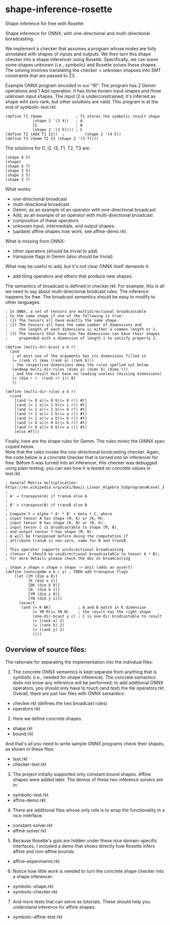 # shape-inference-rosette
Shape inference for free with Rosette

Shape inference for ONNX, with one-directional and multi-directional boradcasting.

We implement a checker that assumes a program whose nodes are fully annotated with shapes of inputs and outputs.  We then turn this shape checker into a shape inferencer using Rosette.  Specifically, we can leave some shapes unknown (i.e., symbolic) and Rosette solves these shapes.  The solving involves translating the checker + unknown shapoes into SMT constraints that are passed to Z3. 

Example ONNX program encoded in our "IR".  The program has 2 Gemm operations and 1 Add operation.  It has three known input shapes and three unknown input shapes. The input I2 is underconstrained; it's inferred as shape wiht zero rank, but other solutions are valid. This program is at the end of symbolic-test.rkt.

```
(define T1 (Gemm               ; T1 stores the symbolic result shape
            (shape 2 '(3 4))   ; A
            I1                 ; B
            (shape 2 '(3 5)))) ; C
(define T2 (Add T1 I2))  ;         (shape 2 '(4 5))         
(define T3 (Gemm T2 I3 (shape 2 '(3 7))))
```

The solutions for I1, I2, I3, T1, T2, T3 are:
```
(shape 4 5)
(shape)
(shape 5 7)
(shape 3 5)
(shape 3 5)
(shape 3 7)
```
What works:
* one-directional broadcast
* multi-directional broadcast
* Gemm, as an example of an operator with one-directional broadcast
* Add, as an example of an operator with multi-directional broadcast
* composition of these operators
* unknown input, intermediate, and output shapes. 
* (update) affine shapes now work, see affine-demo.rkt.

What is missing from ONNX:
* other operators (should be trivial to add)
* transpose flags in Gemm (also should be trivial)

What may be useful to add, but it's not clear ONNX itself demands it:
* add tiling operators and others that produce new shapes. 

The semantics of broadcast is defined in checker.rkt.  For example, this is all we need to say about multi-directional brodcast rules.  The inference happens for free.  The broadcast semantics should be easy to modify to other languages. 
```
; In ONNX, a set of tensors are multidirectional broadcastable
; to the same shape if one of the following is true:
; (1) The tensors all have exactly the same shape.
; (2) The tensors all have the same number of dimensions and
;     the length of each dimensions is either a common length or 1.
; (3) The tensors that have too few dimensions can have their shapes
;     prepended with a dimension of length 1 to satisfy property 2.

(define (multi-dir-bcast a b r)
  (and
   ; at most one of the arguments has its dimensions filled in  
   (= (rank r) (max (rank a) (rank b)))
   ; the respective dimensions obey the rules spelled out below
   (andmap multi-dir-rules (dims a) (dims b) (dims r))
   ; and the result must have no leading useless (missing dimensions)
   (> (dim r (- (rank r) 1)) 0)  
   ))

(define (multi-dir-rules a b r)
  (cond
    [(and (= 0 a)(= 0 b)(= 0 r)) #t]
    [(and (= 1 a)(= 1 b)(= 1 r)) #t]
    [(and (= 1 a)(< 1 b)(= b r)) #t]
    [(and (< 1 a)(= 1 b)(= a r)) #t]
    [(and (< 1 a)(= a b)(= b r)) #t]
    [(and (= 0 a)(< 0 b)(= b r)) #t]
    [(and (< 0 a)(= 0 b)(= a r)) #t]
    [else #f]))
```
Finally, here are the shape rules for Gemm. The rules mimic the OINNX spec copied below.  
Note that the rules invoke the one-directional brodcasting checker. Again, the code below is a concrete checker that is turned into an inferencer for free.  Before it was turned into an inferencer, this checker was debugged using plain testing; you can see how it is tested on concrete values in test.rkt.
```
; General Matrix multiplication: https://en.wikipedia.org/wiki/Basic_Linear_Algebra_Subprograms#Level_3
;
; A' = transpose(A) if transA else A
; 
; B' = transpose(B) if transB else B
; 
; Compute Y = alpha * A' * B' + beta * C, where
; input tensor A has shape (M, K) or (K, M),
; input tensor B has shape (K, N) or (N, K),
; input tensor C is broadcastable to shape (M, N),
; and output tensor Y has shape (M, N).
; A will be transposed before doing the computation if
; attribute transA is non-zero, same for B and transB.
; 
; This operator supports unidirectional broadcasting
; (tensor C should be unidirectional broadcastable to tensor A * B);
; for more details please check the doc on broadcasting

; shape x shape x shape x shape -> Unit (adds an assert)
(define (onnx/gemm a b c y) ; TODO add transpose flags
    (let ([M (dim a 0)]
          [K (dim a 1)]
          [BK (dim b 0)]
          [N  (dim b 1)]
          [YM (dim y 0)]
          [YN (dim y 1)])
      (assert
       (and (= K BK)            ; A and B match in K dimension 
            (= YM M)(= YN N)    ; the result has the right shape
            (one-dir-bcast y c) ; C is one-dir brodcastable to result
            (= (rank a) 2)
            (= (rank b) 2)
            (= (rank y) 2)
            ))))
```

## Overview of source files:

The rationale for separating the implementation into the indivdual files:

1) The concrete ONNX semantics is kept separate from anything that is symbolic (i.e., needed for shape inference).  The concrete semantics does not know any inference will be performed; to add additional ONNX operators, you should only have to touch (and test) the tile operators.rkt.  Overall, there are just two files with ONNX semantics:

* checker.rkt  (defines the two broadcast rules)
* operators.rkt

2) Here we define concrete shapes.  

* shape.rkt
* bound.rkt

And that's all you need to write sample ONNX programs check their shapes, as shown in these files:

* test.rkt
* checker-test.rkt

3) The project initially supported only constant bound shapes.  Affine shapes were added later. The demos of these two inference solvers are in:

* symbolic-test.rkt
* affine-demo.rkt

4) There are additional files whose only role is to wrap the functionality in a nice interface.  

* constant-solver.rkt
* affine-solver.rkt

5)  Because Rosette's guts are hidden under these nice domain-specific interfaces, I included a demo that shows directly how Rosette infers affine and non-affine bounds. 

* affine-experiments.rkt

6) Notice how little work is needed to turn the concrete shape checker into a shape inferencer:

* symbolic-shape.rkt
* symbolic-checker.rkt

7) And more tests that can serve as tutorials.  These should help you understand inference for affine shapes:

* symbolic-affine-test.rkt

